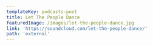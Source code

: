 ```yaml
---
templateKey: podcasts-post
title: Let The People Dance
featuredImage: /images/let-the-people-dance.jpg
link: 'https://soundcloud.com/let-the-people-dance/'
path: 'external'
---
```

